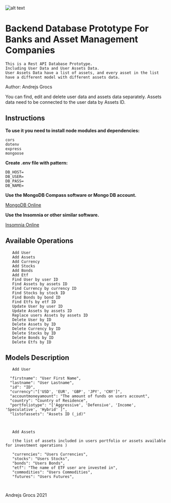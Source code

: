 
![alt text](https://cdn.corporatefinanceinstitute.com/assets/asset-management.jpeg)


# Backend Database Prototype For Banks and Asset Management Companies



``` 
This is a Rest API Database Prototype.
Including User Data and User Assets Data.
User Assets Data have a list of assets, and every asset in the list have a different model with different assets data.
 ```

Author: Andrejs Grocs


You can find, edit and delete user data and assets data separately.
Assets data need to be connected to the user data by Assets ID.

## Instructions

**To use it you need to install node modules and dependencies:**
```
cors
dotenv
express
mongoose

```

**Create .env file with pattern:**
```
DB_HOST=
DB_USER=
DB_PASS=
DB_NAME=

```

**Use the MongoDB Compass software or Mongo DB account.**

[MongoDB Online](https://www.mongodb.com/)

**Use the Insomnia or other similar software.**

[Insomnia Online](https://insomnia.rest/)


## Available Operations




```
   Add User
   Add Assets
   Add Currency
   Add Stocks
   Add Bonds
   Add Etf
   Find User by user ID
   Find Assets by assets ID
   Find Currency by currency ID
   Find Stocks by stock ID
   Find Bonds by bond ID
   Find Etfs by etf ID
   Update User by user ID
   Update Assets by assets ID
   Replace users Assets by assets ID
   Delete User by ID
   Delete Assets by ID
   Delete Currency by ID
   Delete Stocks by ID
   Delete Bonds by ID
   Delete Etfs by ID
```


## Models Description

```
   Add User
   
  "firstname": "User First Name",
  "lastname": "User Lastname",
  "id": "ID",
  "currency":"['USD', 'EUR', 'GBP', 'JPY', 'CNY']",
  "accountmoneyamount": "The amount of funds on users account",
  "country": "Country of Residence",
  "portfoliotype": "['Aggressive', 'Defensive', 'Income', 'Speculative', 'Hybrid' ]",
  "listofassets": "Assets ID (_id)" 



```

```
   Add Assets

   (the list of assets included in users portfolio or assets available for investment operations )

   "currencies": "Users Currencies",
   "stocks": "Users Stocks",
   "bonds": "Users Bonds",
   "etf": "The name of ETF user are invested in",
   "commodities": "Users Commodities",
   "futures": "Users Futures",



```





Andrejs Grocs 2021